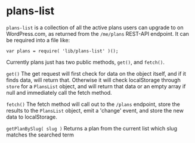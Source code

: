 plans-list
=======

`plans-list` is a collection of all the active plans users can upgrade to on WordPress.com, as returned from the `/me/plans` REST-API endpoint. It can be required into a file like:

```
var plans = require( 'lib/plans-list' )();
```

Currently plans just has two public methods, `get()`, and `fetch()`.

`get()`
The get request will first check for data on the object itself, and if it finds data, will return that. Otherwise it will check localStorage through `store` for a `PlansList` object, and will return that data or an empty array if null and immediately call the fetch method.

`fetch()`
The fetch method will call out to the `/plans` endpoint, store the results to the `PlansList` object, emit a 'change' event, and store the new data to localStorage.

`getPlanBySlug( slug )`
Returns a plan from the current list which slug matches the searched term
